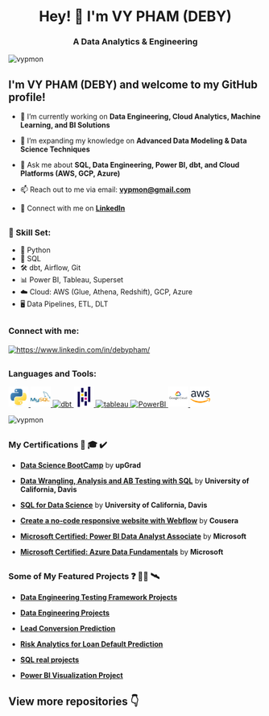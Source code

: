 ﻿<h1 align="center">Hey! 👋 I'm VY PHAM (DEBY)</h1>
<h3 align="center">A Data Analytics & Engineering</h3>

<p align="left"> <img src="https://komarev.com/ghpvc/?username=vypmon&label=Profile%20views&color=0e75b6&style=flat" alt="vypmon" /> </p>

## I'm VY PHAM (DEBY) and welcome to my GitHub profile!

- 🔭 I’m currently working on **Data Engineering, Cloud Analytics, Machine Learning, and BI Solutions**
  
- 🌱 I’m expanding my knowledge on **Advanced Data Modeling & Data Science Techniques**

- 💬 Ask me about **SQL, Data Engineering, Power BI, dbt, and Cloud Platforms (AWS, GCP, Azure)**

- 📫 Reach out to me via email: **vypmon@gmail.com**

- 🤝 Connect with me on **[LinkedIn](https://www.linkedin.com/in/debypham/)**

## 

### 🧮 Skill Set:
- 🐍 Python
- 🔗 SQL
- 🛠 dbt, Airflow, Git
- 📊 Power BI, Tableau, Superset
- ☁️ Cloud: AWS (Glue, Athena, Redshift), GCP, Azure
- 🖥 Data Pipelines, ETL, DLT

## 

<h3 align="left">Connect with me:</h3>
<p align="left">
<a href="https://www.linkedin.com/in/debypham/" target="blank"><img align="center" src="https://raw.githubusercontent.com/rahuldkjain/github-profile-readme-generator/master/src/images/icons/Social/linked-in-alt.svg" alt="https://www.linkedin.com/in/debypham/" height="30" width="40" /></a>
</p>

## 

### Languages and Tools:
<p align="left"> 
<a href="https://www.python.org" target="_blank" rel="noreferrer"> <img src="https://raw.githubusercontent.com/devicons/devicon/master/icons/python/python-original.svg" alt="python" width="40" height="40"/> </a> 
<a href="https://www.mysql.com/" target="_blank" rel="noreferrer"> <img src="https://raw.githubusercontent.com/devicons/devicon/master/icons/mysql/mysql-original-wordmark.svg" alt="mysql" width="40" height="40"/> </a> 
<a href="https://dbt-labs.com/" target="_blank" rel="noreferrer"> <img src="https://encrypted-tbn3.gstatic.com/images?q=tbn:ANd9GcQ7qJMm-hmPbeI5uVmG829Wht8AmR168bFeBU76q-TQEvm4FCgW" alt="dbt" width="80" height="40"/> </a> 
<a href="https://pandas.pydata.org/" target="_blank" rel="noreferrer"> <img src="https://raw.githubusercontent.com/devicons/devicon/2ae2a900d2f041da66e950e4d48052658d850630/icons/pandas/pandas-original.svg" alt="pandas" width="40" height="40"/> </a> 
<a href="https://www.tableau.com/" target="_blank" rel="noreferrer"> <img src="https://www.betterbuys.com/wp-content/uploads/2015/07/Tableau.png" alt="tableau" width="80" height="60"/> </a> 
<a href="https://app.powerbi.com/" target="_blank" rel="noreferrer"> <img src="https://insightsoftware.com/wp-content/uploads/2018/03/microsoft-power-bi-working-with-pivoted-data-1170x400.jpg" alt="PowerBI" width="90" height="40"/> </a>
<a href="https://cloud.google.com/" target="_blank" rel="noreferrer"> <img src="https://raw.githubusercontent.com/devicons/devicon/master/icons/googlecloud/googlecloud-original-wordmark.svg" alt="googlecloud" width="40" height="40"/> </a>
<a href="https://aws.amazon.com/" target="_blank" rel="noreferrer"> <img src="https://raw.githubusercontent.com/devicons/devicon/master/icons/amazonwebservices/amazonwebservices-original-wordmark.svg" alt="aws" width="40" height="40"/> </a>
</p>

<p align="left"> <img src="https://komarev.com/ghpvc/?username=vypmon&label=Profile%20views&color=0e75b6&style=flat" alt="vypmon" /> </p>

## 

### My Certifications 📜 🎓 ✔️

- [**Data Science BootCamp**](https://www.credential.net/4d52d4cb-c3d4-4891-9ebb-a46d32491a95#acc.SAv2RqGz) by **upGrad**

- [**Data Wrangling, Analysis and AB Testing with SQL**](https://www.coursera.org/account/accomplishments/certificate/7PCXMVRFS2QE) by **University of California, Davis**

- [**SQL for Data Science**](https://www.coursera.org/account/accomplishments/verify/B3R3KRCAF2N9) by **University of California, Davis**

- [**Create a no-code responsive website with Webflow**](https://www.coursera.org/account/accomplishments/certificate/NSCSU588QJ6B) by **Cousera**

- [**Microsoft Certified: Power BI Data Analyst Associate**](https://www.credly.com/badges/7e849a48-17bc-4e69-b944-0c3c2dacf2af) by **Microsoft**

- [**Microsoft Certified: Azure Data Fundamentals**](https://www.credly.com/badges/d3d873dd-f094-417f-a1cf-ec8cdbade84d) by **Microsoft**

## 

### Some of My Featured Projects ❓ 👨‍💻 🛰️

- [**Data Engineering Testing Framework Projects**](https://github.com/Debyvypth1862/qa-data-engineer)

- [**Data Engineering Projects**](https://github.com/Debyvypth1862/Data-Engineering-Projects)

- [**Lead Conversion Prediction**](https://github.com/Debyvypth1862/Logistic-Regression-Lead-Conversion-Project)
  
- [**Risk Analytics for Loan Default Prediction**](https://github.com/Debyvypth1862/Loan-Default-Risk-Analysis-Project)

- [**SQL real projects**](https://github.com/Debyvypth1862/SQL-Real-Projects)

- [**Power BI Visualization Project**](https://github.com/Debyvypth1862/Power-BI-Dashboard/tree/main)

## 

## View more repositories 👇

